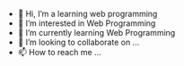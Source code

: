 - 👋 Hi, I’m a learning web programming
- 👀 I’m interested in Web Programming
- 🌱 I’m currently learning Web Programming
- 💞️ I’m looking to collaborate on ...
- 📫 How to reach me ...

<!---
MBProgramming187/MBProgramming187 is a ✨ special ✨ repository because its `README.md` (this file) appears on your GitHub profile.
You can click the Preview link to take a look at your changes.
--->
